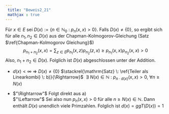 ```yaml
---
 title: "Beweis2_21"
 mathjax : true
---
```

Für $x \in E$ sei
$D(x) := \lbrace n \in \mathbb{N}_{0} \: : \: p_{n}(x,x)>0 \rbrace$.
Falls $D(x) \neq \lbrace 0 \rbrace$, so ergibt sich für alle
$n_{1},n_{2} \in D(x)$ aus der Chapman-Kolmogorov-Gleichung (Satz
$\ref{Chapman-Kolmogorov Gleichung}$)
$$p_{n_{1} + n_{2}}(x,x) = \sum_{z \in E} p_{n_{1}}(x,z)p_{n_{2}}(z,x) \geq p_{n_{1}}(x,x)p_{n_{2}}(x,x) > 0$$
Also, $n_{1} + n_{2} \in D(x)$. Folglich ist $D(x)$ abgeschlossen unter
der Addition.

-   $d(x) < \infty$ $\Rightarrow$ $D(x) \neq \lbrace 0 \rbrace$
    $\stackrel{\mathrm{Satz} \: \ref{Teiler als Linearkombi} \: b)}{\Rightarrow}$
    $\: \exists \: N(x) \in \mathbb{N} \: : \: p_{n \cdot d(x)}(x,x) > 0, \: \forall n \geq N(x)$

-   $"\Rightarrow"$ Folgt direkt aus a)\
    $"\Leftarrow"$ Sei also nun $p_{n}(x,x)>0$ für alle
    $n \geq N(x) \in \mathbb{N}$. Dann enthält $D(x)$ unendlich viele
    Primzahlen. Folglich ist $d(x)=ggT(D(x))=1$
